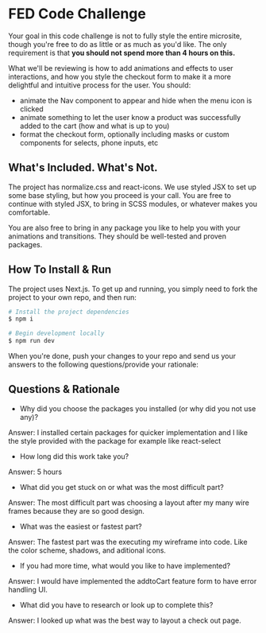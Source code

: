 # FED Code Challenge

Your goal in this code challenge is not to fully style the entire microsite, though you're free to do as little or as much as you'd like. The only requirement is that **you should not spend more than 4 hours on this.**

What we'll be reviewing is how to add animations and effects to user interactions, and how you style the checkout form to make it a more delightful and intuitive process for the user. You should:

- animate the Nav component to appear and hide when the menu icon is clicked
- animate something to let the user know a product was successfully added to the cart (how and what is up to you)
- format the checkout form, optionally including masks or custom components for selects, phone inputs, etc

## What's Included. What's Not.

The project has normalize.css and react-icons. We use styled JSX to set up some base styling, but how you proceed is your call. You are free to continue with styled JSX, to bring in SCSS modules, or whatever makes you comfortable.

You are also free to bring in any package you like to help you with your animations and transitions. They should be well-tested and proven packages.

## How To Install & Run

The project uses Next.js. To get up and running, you simply need to fork the project to your own repo, and then run:

```sh
# Install the project dependencies
$ npm i

# Begin development locally
$ npm run dev
```

When you're done, push your changes to your repo and send us your answers to the following questions/provide your rationale:

## Questions & Rationale

- Why did you choose the packages you installed (or why did you not use any)?

Answer: I installed certain packages for quicker implementation and I like the style provided with the package for example like react-select

- How long did this work take you?

Answer: 5 hours

- What did you get stuck on or what was the most difficult part?

Answer: The most difficult part was choosing a layout after my many wire frames because they are so good design.

- What was the easiest or fastest part?

Answer: The fastest part was the executing my wireframe into code. Like the color scheme, shadows, and aditional icons.

- If you had more time, what would you like to have implemented?

Answer: I would have implemented the addtoCart feature form to have error handling UI.

- What did you have to research or look up to complete this?

Answer: I looked up what was the best way to layout a check out page.
